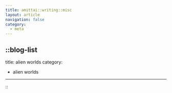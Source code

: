 ```yaml
---
title: amittai::writing::misc
layout: article
navigation: false
category:
  - meta
---
```


::blog-list
---
title: alien worlds
category:
  - alien worlds
---
::
